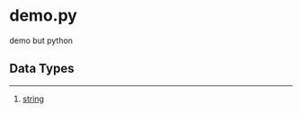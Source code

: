 # demo.py
demo but python

## Data Types
---
1. [string](https://github.com/almostDemoPy/demo.py/tree/main/demo.py/data_types/string)